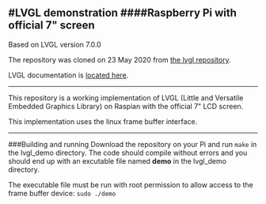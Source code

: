 #LVGL demonstration 
####Raspberry Pi with official 7" screen
---
Based on LVGL version 7.0.0

The repository was cloned on 23 May 2020 from [the lvgl repository](https://github.com/lvgl).

LVGL documentation is [located here](https://docs.lvgl.io/v7).

---
This repository is a working implementation of LVGL (Little and Versatile Embedded Graphics Library) on  Raspian with the official 7" LCD screen.

This implementation uses the linux frame buffer interface.
___
###Building and running
Download the repository on your Pi and run ``make`` in the lvgl_demo directory.
The code should compile without errors and you should end up with an excutable file named **demo** in the lvgl_demo directory.

The executable file must be run with root permission to allow access to the frame buffer device:
```sudo ./demo```

 